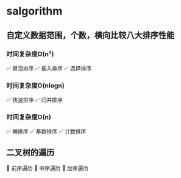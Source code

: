 # salgorithm
## 自定义数据范围，个数，横向比较八大排序性能
### 时间复杂度O(n²)
:white_check_mark: 冒泡排序
:white_check_mark: 插入排序
:white_check_mark: 选择排序
### 时间复杂度O(nlogn)
:white_check_mark: 快速排序
:white_check_mark: 归并排序
### 时间复杂度O(n)
:white_check_mark: 桶排序
:white_check_mark: 基数排序
:white_check_mark: 计数排序
## 二叉树的遍历
:wrench: 前序遍历
:wrench: 中序遍历
:wrench: 后序遍历
